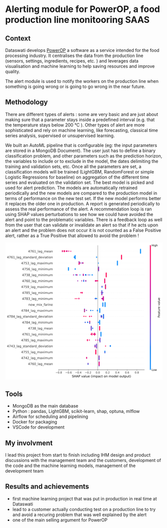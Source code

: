 # Alerting module for PowerOP, a food production line monitooring SAAS 


## Context 
Dataswati develops [PowerOP](https://www.dataswati.com/en/powerop) a software as a service intended for the food processing industry. It centralises the data from the production line (sensors, settings, ingredients, recipes, etc. ) and leverages data visualisation and machine learning to help saving resources and improve quality. 

The alert module is used to notify the workers on the production line when something is going wrong or is going to go wrong in the near future. 


## Methodology 

There are different types of alerts : some are very basic and are just about making sure that a parameter stays inside a predefined interval (e.g. that the temperature stays below 200 °C ). Other types of alert are more sophisticated and rely on machine learning, like forecasting, classical time series analysis, supervised or unsupervised learning.

We built an AutoML pipeline that is configurable (eg: the input parameters are stored in a MongoDB Document). The user just has to define a binary classification problem, and other parameters such as the prediction horizon, the variables to include or to exclude in the model, the dates delimiting the training and validation sets, etc. Once all the parameters are set, a classification models will be trained (LightGBM, RandomForest or simple Logistic Regressions for baseline) on aggregation of the different time series and evaluated on the validation set. The best model is picked and used for alert prediction. The models are automatically retrained periodically and the new models are compared to the production model in terms of performance on the new test set. If the new model performs better it replaces the older one in production. A report is generated periodically to assess the real performance of the alert. A recommendation loop is ran using SHAP values perturbations to see how we could have avoided the alert and point to the problematic variables. There is a feedback loop as well from the user that can validate or invalidate an alert so that if he acts upon an alert and the problem does not occur it is not counted as a False Positive alert, rather as a True Positive that allowed to avoid the problem ! 

![shap values](../assets/img/Dataswati/AlertShap.svg)

## Tools

- MongoDB as the main database 
- Python : pandas, LightGBM, scikit-learn, shap, optuna, mlflow 
- Airflow for scheduling and pipelining 
- Docker for packaging 
- VSCode for development

## My involvment 

I lead this project from start to finish including IHM design and product discussions with the management team and the customers, development of the code and the machine learning models, management of the development team

## Results and achievements

- first machine learning project that was put in production in real time at Dataswati
- lead to a customer actually conducting test on a production line to try and avoid a recuring problem that was well explained by the alert
- one of the main selling argument for PowerOP




